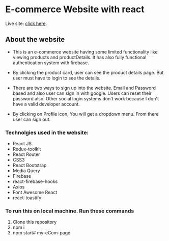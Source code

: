 # E-commerce Website with react

Live site: [click here](https://e-commerce-spacecats.web.app/).

## About the website
* This is an e-commerce website having some limited functionality like viewing products and productDetails. It has also fully functional authentication system with firebase.

* By clicking the product card, user can see the product details page. But user must have to login to see the details. 

* There are two ways to sign up into the website. Email and Password based and also user can sign in with google. Users can reset their password also. Other social login systems don't work because I don't have a valid developer account.

* By clicking on Profile icon, You will get a dropdown menu. From there user can sign out.


### Technolgies used in the website:
* React JS.
* Redux-toolkit
* React Router
* CSS3
* React Bootstrap
* Media Query
* Firebase
* react-firebase-hooks
* Axios
* Font Awesome React
* react-toastify

### To run this on local machine. Run these commands
1. Clone this repository
2. npm i
3. npm start# my-eCom-page
